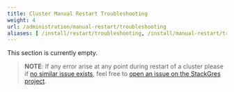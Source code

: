 ```yaml
---
title: Cluster Manual Restart Troubleshooting
weight: 4
url: /administration/manual-restart/troubleshooting
aliases: [ /install/restart/troubleshooting, /install/manual-restart/troubleshooting ]
---
```


This section is currently empty.

> **NOTE**: If any error arise at any point during restart of a cluster please if [no similar issue exists](https://gitlab.com/ongresinc/stackgres/-/issues?scope=all&utf8=%E2%9C%93&state=all),
> feel free to [open an issue on the StackGres project](https://gitlab.com/ongresinc/stackgres/-/issues/new?issue%5Bassignee_id%5D=&issue%5Bmilestone_id%5D=).
